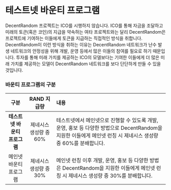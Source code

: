 # 테스트넷 바운티 프로그램

DecentRandom 프로젝트는 ICO를 시행하지 않습니다. ICO를 통해 자금을 조달하고 미래의 토큰(혹은 코인)의 지급을 약속하는 여타 프로젝트와는 달리 DecentRandom은 프로젝트에 기여하는 이들에게 토큰을 지급하는 직접적인 방식을 취합니다. DecentRandom이 이런 방식을 취하는 이유는 DecentRandom 네트워크가 난수 발생 네트워크의 안정성을 위해 개발, 운영 등에서 많은 이들의 참여를 필요로 하기 때문입니다. 투자를 통해 미래 가치를 제공하는 ICO의 모델보다는 기여한 이들에게 더 많은 미래 가치를 제공하는 모델이 DecentRandom 네트워크를 보다 단단하게 만들 수 있을 것입니다.

### 바운티 프로그램의 구분

| 구분 | RAND 지급량 | 내용 |
|:---:|:---:|:---|
| **테스트넷 바운티 프로그램** | 제네시스 생성량 중 60% | 테스트넷에서 메인넷으로 진행할 수 있도록 개발, 운영, 홍보 등 다양한 방법으로 DecentRandom을 지원한 이들에게 메인넷 런칭 시 제네시스 생성량 중 60%를 분배합니다. |
| 메인넷 바운티 프로그램 | 제네시스 생성량 중 30% | 메인넷 런칭 이후 개발, 운영, 홍보 등 다양한 방법은 DecentRandom을 지원한 이들에게 메인넷 런칭 시 제네시스 생성량 중 30%를 분배합니다. |